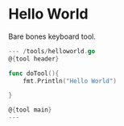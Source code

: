 # Hello World

Bare bones keyboard tool.

``` go
--- /tools/helloworld.go
@{tool header}

func doTool(){
    fmt.Println("Hello World")

}

@{tool main}
---